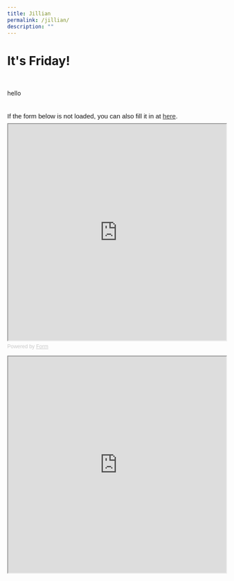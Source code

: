 ```yaml
---
title: Jillian
permalink: /jillian/
description: ""
---
```

<h1> It's Friday! </h1>
<br>
<p>hello</p>
<br>
<div style="font-family: Sans-Serif; font-size: 15px; color: #000; opacity: 0.9; padding-top: 5px; padding-bottom: 8px;"> If the form below is not loaded, you can also fill it in at <a href="https://form.gov.sg/5f0d0ea3c26b3700116b1168">here</a>. </div> <!-- Change the width and height values to suit you best --> <iframe style="width: 100%; height: 500px" src="https://form.gov.sg/5f0d0ea3c26b3700116b1168" id="iframe"></iframe> <div style="font-family: Sans-Serif; font-size: 12px; color: #999; opacity: 0.5; padding-top: 5px;"> Powered by <a style="color: #999" href="https://form.gov.sg">Form</a> </div>
<p></p>
<p></p>
<p></p>
<p></p>
<p></p>
<p></p>
<iframe style="width:100%;height:500px" src="https://www.checkfirst.gov.sg/c/1731baaa-deaa-4b8c-a843-14e70dbf1494"></iframe>